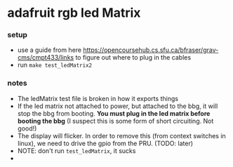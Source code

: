 # adafruit rgb led Matrix

### setup
- use a guide from here https://opencoursehub.cs.sfu.ca/bfraser/grav-cms/cmpt433/links to figure out where to plug in the cables
- run `make test_ledMatrix2`

### notes
- The ledMatrix test file is broken in how it exports things
- If the led matrix not attached to power, but attached to the bbg, it will stop the bbg from booting. **You must plug in the led matrix before booting the bbg** (I suspect this is some form of short circuiting. Not good!)
- The display will flicker. In order to remove this (from context switches in linux), we need to drive the gpio from the PRU. (TODO: later)
- NOTE: don't run `test_ledMatrix`, it sucks
- 
